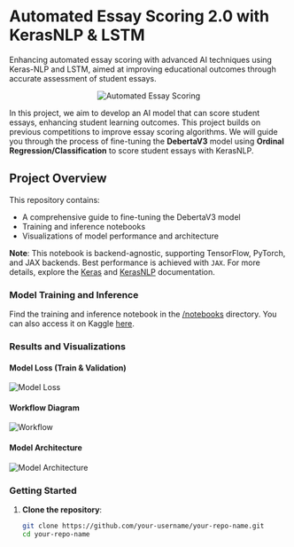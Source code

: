 # Automated Essay Scoring 2.0 with KerasNLP & LSTM
Enhancing automated essay scoring with advanced AI techniques using Keras-NLP and LSTM, aimed at improving educational outcomes through accurate assessment of student essays.


<div align="center">
    <img src="https://i.ibb.co/BrZf1MC/AESv2.jpg" alt="Automated Essay Scoring">
</div>

In this project, we aim to develop an AI model that can score student essays, enhancing student learning outcomes. This project builds on previous competitions to improve essay scoring algorithms. We will guide you through the process of fine-tuning the **DebertaV3** model using **Ordinal Regression/Classification** to score student essays with KerasNLP.

## Project Overview

This repository contains:

- A comprehensive guide to fine-tuning the DebertaV3 model
- Training and inference notebooks
- Visualizations of model performance and architecture

**Note**: This notebook is backend-agnostic, supporting TensorFlow, PyTorch, and JAX backends. Best performance is achieved with `JAX`. For more details, explore the [Keras](https://keras.io/keras_3/) and [KerasNLP](https://keras.io/keras_nlp/) documentation.

### Model Training and Inference

Find the training and inference notebook in the [/notebooks](./notebooks) directory. You can also access it on Kaggle [here](https://www.kaggle.com/code/awsaf49/aes-2-0-kerasnlp-starter).

### Results and Visualizations

#### Model Loss (Train & Validation)

![Model Loss](results/loss_plot.png)

#### Workflow Diagram

![Workflow](results/workflow_diagram.png)

#### Model Architecture

![Model Architecture](results/model_architecture.png)

### Getting Started

1. **Clone the repository**:
   ```bash
   git clone https://github.com/your-username/your-repo-name.git
   cd your-repo-name

